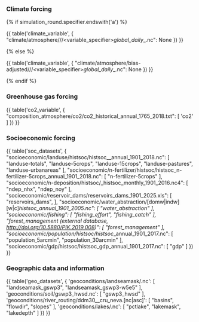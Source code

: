 ### Climate forcing

{% if simulation_round.specifier.endswith('a') %}

{{ table('climate_variable', {
    "climate/atmosphere/<climate-scenario>/<dataset>/<dataset>_<climate-scenario>_<variable_specifier>_global_daily_<start-year>_<end-year>.nc": None
}) }}

{% else %}

{{ table('climate_variable', {
    "climate/atmosphere/bias-adjusted/<cmip6-experiment>/<climate-model>/<climate-model>_<ensemble-member>_<bias-adjustment>_<cmip6-experiment>_<variable_specifier>_global_daily_<start-year>_<end-year>.nc": None
}) }}

{% endif %}

### Greenhouse gas forcing

{{ table('co2_variable', {
    "composition_atmosphere/co2/co2_historical_annual_1765_2018.txt": [
        'co2'
    ]
}) }}


### Socioeconomic forcing

{{ table('soc_datasets', {
    "socioeconomic/landuse/histsoc/histsoc_<dataset>_annual_1901_2018.nc": [
        "landuse-totals",
        "landuse-5crops",
        "landuse-15crops",
        "landuse-pastures",
        "landuse-urbanareas"
    ],
    "socioeconomic/n-fertilizer/histsoc/histsoc_n-fertilizer-5crops_annual_1901_2018.nc": [
        "n-fertilizer-5crops"
    ],
    "socioeconomic/n-deposition/histsoc/<dataset>_histsoc_monthly_1901_2016.nc4": [
        "ndep_nhx",
        "ndep_noy"
    ],
    "socioeconomic/reservoir_dams/reservoirs_dams_1901_2025.xls": [
        "reservoirs_dams",
    ],
    "socioeconomic/water_abstraction/[domw|indw][w|c]_histsoc_annual_1901_2005.nc": [
        "water_abstraction"
    ],
    "socioeconomic/fishing": [
        "fishing_effort",
        "fishing_catch"
    ],
    "forest_management (external database, http://doi.org/10.5880/PIK.2019.008)": [
        "forest_management"
    ],
    "socioeconomic/population/histsoc/histsoc_<dataset>_annual_1901_2017.nc": [
        "population_5arcmin",
        "population_30arcmin"
    ],
    "socioeconomic/gdp/histsoc/histsoc_gdp_annual_1901_2017.nc": [
        "gdp"
    ]
}) }}


### Geographic data and information

{{ table('geo_datasets', {
    'geoconditions/landseamask/<dataset>.nc': [
        "landseamask_gswp3",
        "landseamask_gswp3-w5e5"
    ],
    'geoconditions/soil/gswp3_hwsd.nc': [
        "gswp3_hwsd"
    ],
    'geoconditions/river_routing/ddm30_<dataset>_cru_neva.[nc|asc]': [
        "basins",
        "flowdir",
        "slopes"
    ],
    'geoconditions/lakes/<dataset>.nc': [
        "pctlake",
        "lakemask",
        "lakedepth"
    ]
}) }}

